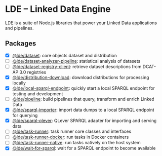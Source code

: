 # LDE – Linked Data Engine

LDE is a suite of Node.js libraries that power your Linked Data applications and pipelines.

## Packages

* [x] [@lde/dataset](packages/dataset): core objects dataset and distribution
* [ ] [@lde/dataset-analyzer-pipeline](packages/dataset-analyzer-pipeline): statistical analysis of datasets
* [ ] [@lde/dataset-registry-client](packages/dataset-registry-client): retrieve dataset descriptions from DCAT-AP 3.0 registries
* [x] [@lde/distribution-download](packages/distribution-download): download distributions for processing locally
* [x] [@lde/local-sparql-endpoint](packages/pipeline): quickly start a local SPARQL endpoint for testing and development
* [ ] [@lde/pipeline](packages/pipeline): build pipelines that query, transform and enrich Linked Data
* [x] [@lde/sparql-importer](packages/sparql-importer): import data dumps to a local SPARQL endpoint for querying
* [x] [@lde/sparql-qlever](packages/sparql-qlever): QLever SPARQL adapter for importing and serving data
* [ ] [@lde/task-runner](packages/task-runner): task runner core classes and interfaces
* [ ] [@lde/task-runner-docker](packages/task-runner-docker): run tasks in Docker containers
* [ ] [@lde/task-runner-native](packages/task-runner-native): run tasks natively on the host system
* [x] [@lde/wait-for-sparql](packages/wait-for-sparql): wait for a SPARQL endpoint to become available
